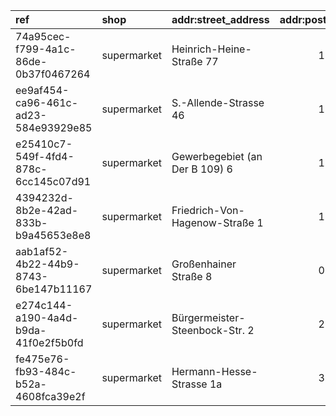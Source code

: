 | ref                                  | shop        | addr:street_address            |   addr:postcode | addr:city   |   website | geometry                                                                                                                                            |
|:-------------------------------------|:------------|:-------------------------------|----------------:|:------------|----------:|:----------------------------------------------------------------------------------------------------------------------------------------------------|
| 74a95cec-f799-4a1c-86de-0b37f0467264 | supermarket | Heinrich-Heine-Straße 77       |           18507 | Grimmen     |       nan | [54.111377, 13.0236835](https://www.openstreetmap.org/?mlat=54.111377&mlon=13.0236835#map=19/54.111377/13.0236835)                                  |
| ee9af454-ca96-461c-ad23-584e93929e85 | supermarket | S.-Allende-Strasse 46          |           18147 | Rostock     |       nan | [54.113222, 12.150758](https://www.openstreetmap.org/?mlat=54.113222&mlon=12.150758#map=19/54.113222/12.150758)                                     |
| e25410c7-549f-4fd4-878c-6cc145c07d91 | supermarket | Gewerbegebiet (an Der B 109) 6 |           17268 | Milmersdorf |       nan | [53.104891, 13.6393178](https://www.openstreetmap.org/?mlat=53.104891&mlon=13.6393178#map=19/53.104891/13.6393178)                                  |
| 4394232d-8b2e-42ad-833b-b9a45653e8e8 | supermarket | Friedrich-Von-Hagenow-Straße 1 |           18586 | Sellin      |       nan | [54.3661813, 13.6900828](https://www.openstreetmap.org/?mlat=54.3661813&mlon=13.6900828#map=19/54.3661813/13.6900828)                               |
| aab1af52-4b22-44b9-8743-6be147b11167 | supermarket | Großenhainer Straße 8          |           01968 | Senftenberg |       nan | [51.523582, 13.995784](https://www.openstreetmap.org/?mlat=51.523582&mlon=13.995784#map=19/51.523582/13.995784)                                     |
| e274c144-a190-4a4d-b9da-41f0e2f5b0fd | supermarket | Bürgermeister-Steenbock-Str. 2 |           23701 | Eutin       |       nan | [54.130561, 10.616738](https://www.openstreetmap.org/?mlat=54.130561&mlon=10.616738#map=19/54.130561/10.616738)                                     |
| fe475e76-fb93-484c-b52a-4608fca39e2f | supermarket | Hermann-Hesse-Strasse 1a       |           39118 | Magdeburg   |       nan | [52.093767292209, 11.605561366122](https://www.openstreetmap.org/?mlat=52.093767292209&mlon=11.605561366122#map=19/52.093767292209/11.605561366122) |